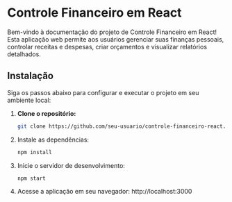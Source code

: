 # Controle Financeiro em React

Bem-vindo à documentação do projeto de Controle Financeiro em React! Esta aplicação web permite aos usuários gerenciar suas finanças pessoais, controlar receitas e despesas, criar orçamentos e visualizar relatórios detalhados.

## Instalação

Siga os passos abaixo para configurar e executar o projeto em seu ambiente local:

1. **Clone o repositório:**

   ```bash
   git clone https://github.com/seu-usuario/controle-financeiro-react.git

2. Instale as dependências:
   ```bash
   npm install

3. Inicie o servidor de desenvolvimento:
   ```bash
   npm start
4. Acesse a aplicação em seu navegador: http://localhost:3000
